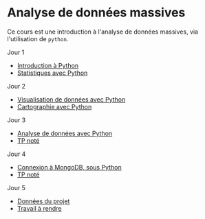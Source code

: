 # Analyse de données massives

Ce cours est une introduction à l'analyse de données massives, via l'utilisation de `python`.

Jour 1
- [Introduction à Python](seance1-intro.html)
- [Statistiques avec Python](seance2-stats.html)

Jour 2
- [Visualisation de données avec Python]()
- [Cartographie avec Python]()

Jour 3
- [Analyse de données avec Python]()
- [TP noté]()

Jour 4
- [Connexion à MongoDB, sous Python]()
- [TP noté]()

Jour 5
- [Données du projet]()
- [Travail à rendre]()
